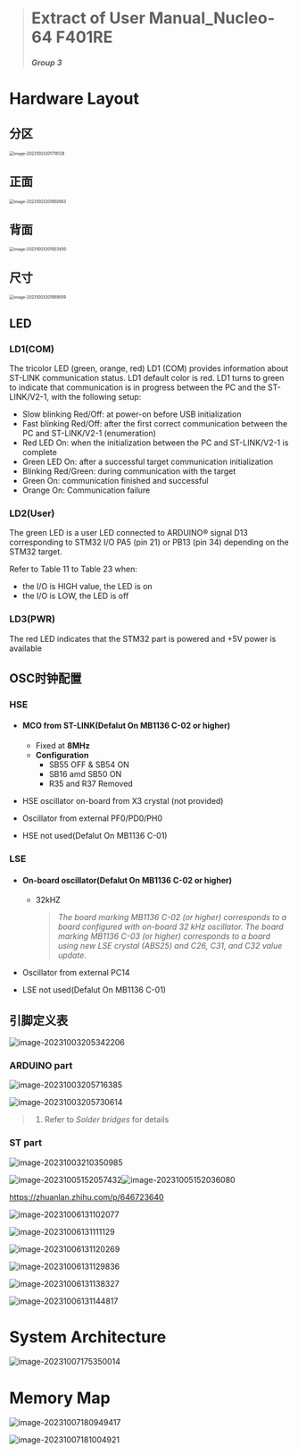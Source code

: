 > # Extract of User Manual_Nucleo-64 F401RE
>
> ##### Group 3

# Hardware Layout

## 分区

<img src="./手册重点摘录.assets/image-20231003201718128.png" alt="image-20231003201718128" style="zoom:50%;" />

## 正面

<img src="./手册重点摘录.assets/image-20231003201850563.png" alt="image-20231003201850563" style="zoom:50%;" />

## 背面

<img src="./手册重点摘录.assets/image-20231003201923450.png" alt="image-20231003201923450" style="zoom:50%;" />

## 尺寸

<img src="./手册重点摘录.assets/image-20231003201959559.png" alt="image-20231003201959559" style="zoom:50%;" />

## LED

### LD1(COM)

The tricolor LED (green, orange, red) LD1 (COM) provides information about ST-LINK  communication status. LD1 default color is red. LD1 turns to green to indicate that  communication is in progress between the PC and the ST-LINK/V2-1, with the following  setup: 

- Slow blinking Red/Off: at power-on before USB initialization
- Fast blinking Red/Off: after the first correct communication between the PC and  ST-LINK/V2-1 (enumeration) 
- Red LED On: when the initialization between the PC and ST-LINK/V2-1 is complete
- Green LED On: after a successful target communication initialization
- Blinking Red/Green: during communication with the target 
- Green On: communication finished and successful
- Orange On: Communication failure 

### LD2(User)

The green LED is a user LED connected to ARDUINO® signal D13 corresponding  to STM32 I/O PA5 (pin 21) or PB13 (pin 34) depending on the STM32 target. 

Refer to  Table 11 to Table 23 when: 

- the I/O is HIGH value, the LED is on
- the I/O is LOW, the LED is off 

### LD3(PWR)

The red LED indicates that the STM32 part is powered and +5V power is  available



## OSC时钟配置

### HSE

- #### MCO from ST-LINK(Defalut On MB1136 C-02 or higher)

    - Fixed at **8MHz**
    - **Configuration**
        - SB55 OFF & SB54 ON
        - SB16 amd SB50 ON
        - R35 and R37 Removed

- HSE oscillator on-board from X3 crystal (not provided)

- Oscillator from external PF0/PD0/PH0

- HSE not used(Defalut On MB1136 C-01)

### LSE

- #### On-board oscillator(Defalut On MB1136 C-02 or higher)

    - 32kHZ

        > *The board marking MB1136 C-02 (or higher) corresponds to a board configured with  on-board 32 kHz oscillator. The board marking MB1136 C-03 (or higher) corresponds to a board using new LSE crystal  (ABS25) and C26, C31, and C32 value update.*

- Oscillator from external PC14
- LSE not used(Defalut On MB1136 C-01)



## 引脚定义表

![image-20231003205342206](./手册重点摘录.assets/image-20231003205342206.png)

### ARDUINO part

![image-20231003205716385](./手册重点摘录.assets/image-20231003205716385.png)

![image-20231003205730614](./手册重点摘录.assets/image-20231003205730614.png)

> 1. Refer to *Solder bridges* for details

### ST part

![image-20231003210350985](./手册重点摘录.assets/image-20231003210350985.png)



<img src="./手册重点摘录.assets/image-20231005152057432.png" alt="image-20231005152057432"  /><img src="./手册重点摘录.assets/image-20231005152036080.png" alt="image-20231005152036080"  />

https://zhuanlan.zhihu.com/p/646723640

![image-20231006131102077](./手册重点摘录.assets/image-20231006131102077.png)

![image-20231006131111129](./手册重点摘录.assets/image-20231006131111129.png)

![image-20231006131120269](./手册重点摘录.assets/image-20231006131120269.png)

![image-20231006131129836](./手册重点摘录.assets/image-20231006131129836.png)

![image-20231006131138327](./手册重点摘录.assets/image-20231006131138327.png)

![image-20231006131144817](./手册重点摘录.assets/image-20231006131144817.png)



# System Architecture

![image-20231007175350014](./手册重点摘录.assets/image-20231007175350014.png)

# Memory Map

![image-20231007180949417](./手册重点摘录.assets/image-20231007180949417.png)

![image-20231007181004921](./手册重点摘录.assets/image-20231007181004921.png)